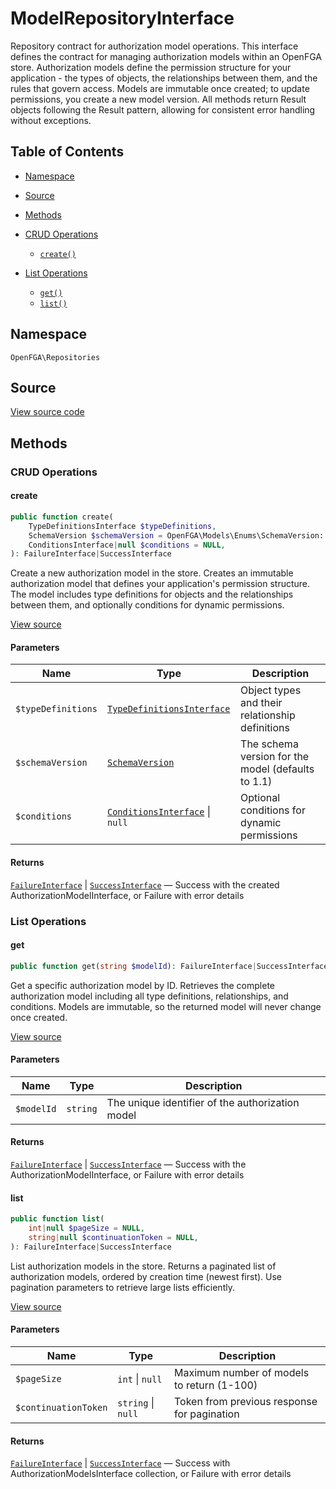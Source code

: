 # ModelRepositoryInterface

Repository contract for authorization model operations. This interface defines the contract for managing authorization models within an OpenFGA store. Authorization models define the permission structure for your application - the types of objects, the relationships between them, and the rules that govern access. Models are immutable once created; to update permissions, you create a new model version. All methods return Result objects following the Result pattern, allowing for consistent error handling without exceptions.

## Table of Contents

* [Namespace](#namespace)
* [Source](#source)
* [Methods](#methods)

* [CRUD Operations](#crud-operations)
    * [`create()`](#create)
* [List Operations](#list-operations)
    * [`get()`](#get)
    * [`list()`](#list)

## Namespace

`OpenFGA\Repositories`

## Source

[View source code](https://github.com/evansims/openfga-php/blob/main/src/Repositories/ModelRepositoryInterface.php)

## Methods

### CRUD Operations

#### create

```php
public function create(
    TypeDefinitionsInterface $typeDefinitions,
    SchemaVersion $schemaVersion = OpenFGA\Models\Enums\SchemaVersion::V1_1,
    ConditionsInterface|null $conditions = NULL,
): FailureInterface|SuccessInterface

```

Create a new authorization model in the store. Creates an immutable authorization model that defines your application&#039;s permission structure. The model includes type definitions for objects and the relationships between them, and optionally conditions for dynamic permissions.

[View source](https://github.com/evansims/openfga-php/blob/main/src/Repositories/ModelRepositoryInterface.php#L40)

#### Parameters

| Name               | Type                                                                             | Description                                        |
| ------------------ | -------------------------------------------------------------------------------- | -------------------------------------------------- |
| `$typeDefinitions` | [`TypeDefinitionsInterface`](Models/Collections/TypeDefinitionsInterface.md)     | Object types and their relationship definitions    |
| `$schemaVersion`   | [`SchemaVersion`](Models/Enums/SchemaVersion.md)                                 | The schema version for the model (defaults to 1.1) |
| `$conditions`      | [`ConditionsInterface`](Models/Collections/ConditionsInterface.md) &#124; `null` | Optional conditions for dynamic permissions        |

#### Returns

[`FailureInterface`](Results/FailureInterface.md) &#124; [`SuccessInterface`](Results/SuccessInterface.md) — Success with the created AuthorizationModelInterface, or Failure with error details

### List Operations

#### get

```php
public function get(string $modelId): FailureInterface|SuccessInterface

```

Get a specific authorization model by ID. Retrieves the complete authorization model including all type definitions, relationships, and conditions. Models are immutable, so the returned model will never change once created.

[View source](https://github.com/evansims/openfga-php/blob/main/src/Repositories/ModelRepositoryInterface.php#L58)

#### Parameters

| Name       | Type     | Description                                      |
| ---------- | -------- | ------------------------------------------------ |
| `$modelId` | `string` | The unique identifier of the authorization model |

#### Returns

[`FailureInterface`](Results/FailureInterface.md) &#124; [`SuccessInterface`](Results/SuccessInterface.md) — Success with the AuthorizationModelInterface, or Failure with error details

#### list

```php
public function list(
    int|null $pageSize = NULL,
    string|null $continuationToken = NULL,
): FailureInterface|SuccessInterface

```

List authorization models in the store. Returns a paginated list of authorization models, ordered by creation time (newest first). Use pagination parameters to retrieve large lists efficiently.

[View source](https://github.com/evansims/openfga-php/blob/main/src/Repositories/ModelRepositoryInterface.php#L72)

#### Parameters

| Name                 | Type                   | Description                                 |
| -------------------- | ---------------------- | ------------------------------------------- |
| `$pageSize`          | `int` &#124; `null`    | Maximum number of models to return (1-100)  |
| `$continuationToken` | `string` &#124; `null` | Token from previous response for pagination |

#### Returns

[`FailureInterface`](Results/FailureInterface.md) &#124; [`SuccessInterface`](Results/SuccessInterface.md) — Success with AuthorizationModelsInterface collection, or Failure with error details
